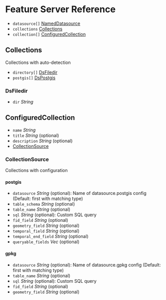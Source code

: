# Feature Server Reference

* `datasource[]` [NamedDatasource](#nameddatasource)
* `collections` [Collections](#collections)
* `collection[]` [ConfiguredCollection](#configuredcollection)

## Collections

Collections with auto-detection
* `directory[]` [DsFiledir](#dsfiledir)
* `postgis[]` [DsPostgis](#dspostgis)

### DsFiledir

* `dir` *String*

## ConfiguredCollection

* `name` *String*
* `title` *String* (optional)
* `description` *String* (optional)
* [CollectionSource](#collectionsource)

### CollectionSource

Collections with configuration

#### postgis

* `datasource` *String* (optional): Name of datasource.postgis config (Default: first with matching type)
* `table_schema` *String* (optional)
* `table_name` *String* (optional)
* `sql` *String* (optional): Custom SQL query
* `fid_field` *String* (optional)
* `geometry_field` *String* (optional)
* `temporal_field` *String* (optional)
* `temporal_end_field` *String* (optional)
* `queryable_fields` *Vec* (optional)

#### gpkg

* `datasource` *String* (optional): Name of datasource.gpkg config (Default: first with matching type)
* `table_name` *String* (optional)
* `sql` *String* (optional): Custom SQL query
* `fid_field` *String* (optional)
* `geometry_field` *String* (optional)

